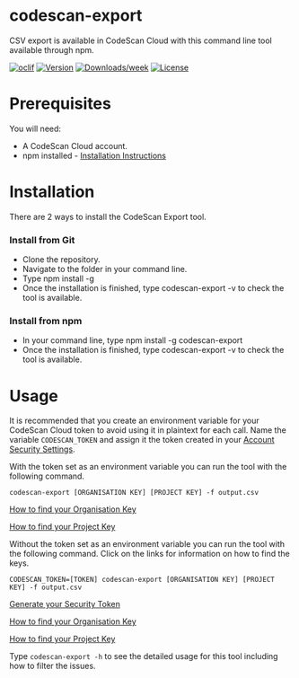 codescan-export
===============

CSV export is available in CodeScan Cloud with this command line tool available through npm.

[![oclif](https://img.shields.io/badge/cli-oclif-brightgreen.svg)](https://oclif.io)
[![Version](https://img.shields.io/npm/v/codescan-export.svg)](https://npmjs.org/package/codescan-export)
[![Downloads/week](https://img.shields.io/npm/dw/codescan-export.svg)](https://npmjs.org/package/codescan-export)
[![License](https://img.shields.io/npm/l/codescan-export.svg)](https://github.com/https://github.com/villagechief/codescan-export/https://github.com/villagechief/codescan-export/blob/master/package.json)

Prerequisites
========
You will need:

* A CodeScan Cloud account.
* npm installed - [Installation Instructions](https://www.npmjs.com/get-npm)

Installation
=========

There are 2 ways to install the CodeScan Export tool.

### Install from Git
* Clone the repository.
* Navigate to the folder in your command line.
* Type npm install -g
* Once the installation is finished, type codescan-export -v to check the tool is available.
### Install from npm
* In your command line, type npm install -g codescan-export
* Once the installation is finished, type codescan-export -v to check the tool is available.
# Usage
It is recommended that you create an environment variable for your CodeScan Cloud token to avoid using it in plaintext for each call. Name the variable `CODESCAN_TOKEN` and assign it the token created in your [Account Security Settings](https://app.codescan.io/account/security/).

With the token set as an environment variable you can run the tool with the following command. 

`codescan-export [ORGANISATION KEY] [PROJECT KEY] -f output.csv`

[How to find your Organisation Key](https://docs.codescan.io/hc/en-us/articles/360020037992-How-to-find-an-Organization-Key-in-CodeScan-Cloud)

[How to find your Project Key](https://docs.codescan.io/hc/en-us/articles/360020038192-How-to-find-a-Project-Key-in-CodeScan)

Without the token set as an environment variable you can run the tool with the following command. Click on the links for information on how to find the keys.

`CODESCAN_TOKEN=[TOKEN] codescan-export [ORGANISATION KEY] [PROJECT KEY] -f output.csv`

[Generate your Security Token](https://app.codescan.io/account/security/)

[How to find your Organisation Key](https://docs.codescan.io/hc/en-us/articles/360020037992-How-to-find-an-Organization-Key-in-CodeScan-Cloud)

[How to find your Project Key](https://docs.codescan.io/hc/en-us/articles/360020038192-How-to-find-a-Project-Key-in-CodeScan)


Type `codescan-export -h` to see the detailed usage for this tool including how to filter the issues.
